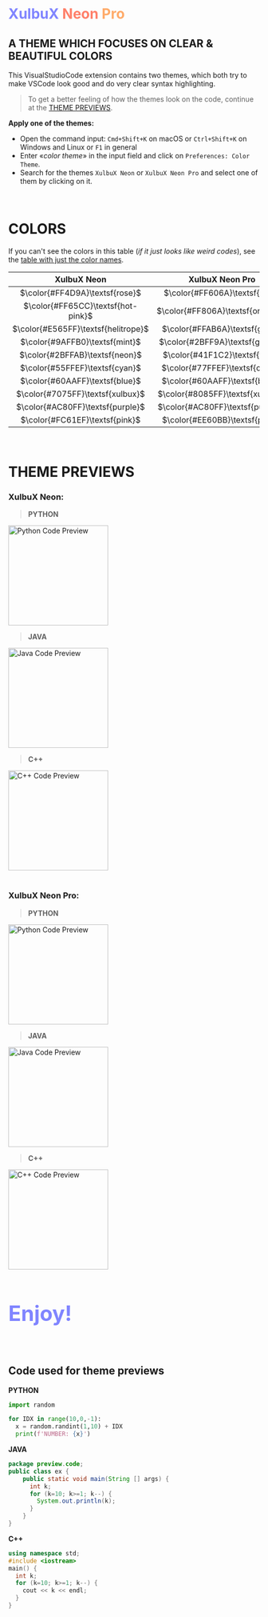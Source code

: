 # <span style="color:#8085FF"><strong>XulbuX</strong></span> <span style="color:#FF806A">Neon</span> <span style="color:#FFAB6A">Pro</span>

## A THEME WHICH FOCUSES ON <span class='pink'>CLEAR & BEAUTIFUL COLORS</span>

This VisualStudioCode extension contains two themes, which both try to make VSCode look good and do very clear syntax highlighting.

> To get a better feeling of how the themes look on the code, continue at the [THEME PREVIEWS](#previews).

**Apply one of the themes:**

* Open the command input: `Cmd+Shift+K` on macOS or `Ctrl+Shift+K` on Windows and Linux or `F1` in general
* Enter «*color theme*» in the input field and click on `Preferences: Color Theme`.
* Search for the themes `XulbuX Neon` or `XulbuX Neon Pro` and select one of them by clicking on it.

<br>

# COLORS

If you can't see the colors in this table (*if it just looks like weird codes*), see the [table with just the color names](https://github.com/XulbuX-dev/VisualStudioCode/blob/main/vscode-theme-xulbux-pro/ColorsUsedInTheme.md).

|             XulbuX Neon             |         XulbuX Neon Pro          |
|                :--:                 |              :--:                |
| $\color{#FF4D9A}\textsf{rose}$      | $\color{#FF606A}\textsf{red}$    |
| $\color{#FF65CC}\textsf{hot-pink}$  | $\color{#FF806A}\textsf{orange}$ |
| $\color{#E565FF}\textsf{helitrope}$ | $\color{#FFAB6A}\textsf{gold}$   |
| $\color{#9AFFB0}\textsf{mint}$      | $\color{#2BFF9A}\textsf{green}$  |
| $\color{#2BFFAB}\textsf{neon}$      | $\color{#41F1C2}\textsf{teal}$   |
| $\color{#55FFEF}\textsf{cyan}$      | $\color{#77FFEF}\textsf{cyan}$   |
| $\color{#60AAFF}\textsf{blue}$      | $\color{#60AAFF}\textsf{blue}$   |
| $\color{#7075FF}\textsf{xulbux}$    | $\color{#8085FF}\textsf{xulbux}$ |
| $\color{#AC80FF}\textsf{purple}$    | $\color{#AC80FF}\textsf{purple}$ |
| $\color{#FC61EF}\textsf{pink}$      | $\color{#EE60BB}\textsf{pink}$   |

<br>

# <span id="previews">THEME PREVIEWS</span>

### <b>XulbuX Neon:</b>

> **PYTHON**

<img src="https://github.com/XulbuX-dev/VisualStudioCode/tree/main/vscode-theme-xulbux-pro/preview/img/python_neon.png" alt="Python Code Preview" width="auto" height="200" align="center"></img><br>

> **JAVA**

<img src="https://github.com/XulbuX-dev/VisualStudioCode/tree/main/vscode-theme-xulbux-pro/preview/img/java_neon.png" alt="Java Code Preview" width="auto" height="200" align="center"></img><br>

> **C++**

<img src="https://github.com/XulbuX-dev/VisualStudioCode/tree/main/vscode-theme-xulbux-pro/preview/img/cpp_neon.png" alt="C++ Code Preview" width="auto" height="200" align="center"></img><br><br>



### <b>XulbuX Neon Pro:</b>

> **PYTHON**

<img src="https://github.com/XulbuX-dev/VisualStudioCode/tree/main/vscode-theme-xulbux-pro/preview/img/python_neon-pro.png" alt="Python Code Preview" width="auto" height="200" align="center"></img><br>

> **JAVA**

<img src="https://github.com/XulbuX-dev/VisualStudioCode/tree/main/vscode-theme-xulbux-pro/preview/img/java_neon-pro.png" alt="Java Code Preview" width="auto" height="200" align="center"></img><br>

> **C++**

<img src="https://github.com/XulbuX-dev/VisualStudioCode/tree/main/vscode-theme-xulbux-pro/preview/img/cpp_neon-pro.png" alt="C++ Code Preview" width="auto" height="200" align="center"></img><br>

<br>
<br>

<span style="color:#8085FF; font-size:3em"><strong>Enjoy!</strong></span>

<br>
<br>

## Code used for theme previews

**PYTHON**
```python
import random

for IDX in range(10,0,-1):
  x = random.randint(1,10) + IDX
  print(f'NUMBER: {x}')
```

**JAVA**

```java
package preview.code;
public class ex {
    public static void main(String [] args) {
      int k;
      for (k=10; k>=1; k--) {
        System.out.println(k);
      }
    }
}
```

**C++**

```cpp
using namespace std;
#include <iostream>
main() {
  int k;
  for (k=10; k>=1; k--) {
    cout << k << endl;
  }
}
```
